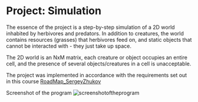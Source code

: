 # Project: Simulation


The essence of the project is a step-by-step simulation of a 2D world inhabited by herbivores and predators. In addition to creatures, the world contains resources (grasses) that herbivores feed on, and static objects that cannot be interacted with - they just take up space.

The 2D world is an NxM matrix, each creature or object occupies an entire cell, and the presence of several objects/creatures in a cell is unacceptable.

The project was implemented in accordance with the requirements set out in this course [RoadMap_SergeyZhukov](https://zhukovsd.github.io/java-backend-learning-course/projects/simulation/)

Screenshot of the program ![screenshotoftheprogram](Simulatio/img.png)
